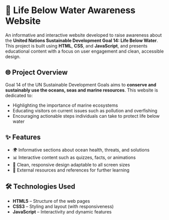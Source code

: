 # 🌊 Life Below Water Awareness Website

An informative and interactive website developed to raise awareness about the **United Nations Sustainable Development Goal 14: Life Below Water**. This project is built using **HTML**, **CSS**, and **JavaScript**, and presents educational content with a focus on user engagement and clean, accessible design.

## 🌐 Project Overview

Goal 14 of the UN Sustainable Development Goals aims to **conserve and sustainably use the oceans, seas and marine resources**. This website is dedicated to:
- Highlighting the importance of marine ecosystems
- Educating visitors on current issues such as pollution and overfishing
- Encouraging actionable steps individuals can take to protect life below water

## ✨ Features

- 🌍 Informative sections about ocean health, threats, and solutions
- 📊 Interactive content such as quizzes, facts, or animations
- 🎨 Clean, responsive design adaptable to all screen sizes
- 🔗 External resources and references for further learning

## 🛠️ Technologies Used

- **HTML5** – Structure of the web pages
- **CSS3** – Styling and layout (with responsiveness)
- **JavaScript** – Interactivity and dynamic features
